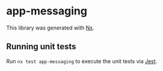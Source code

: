 # app-messaging

This library was generated with [Nx](https://nx.dev).

## Running unit tests

Run `nx test app-messaging` to execute the unit tests via [Jest](https://jestjs.io).
